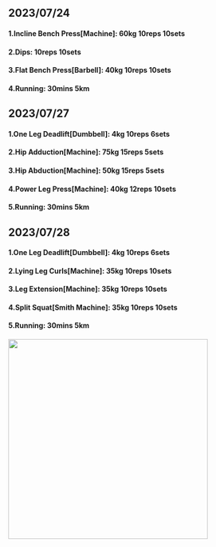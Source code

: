## 2023/07/24
#### 1.Incline Bench Press\[Machine\]: 60kg 10reps 10sets
#### 2.Dips: 10reps 10sets
#### 3.Flat Bench Press\[Barbell\]: 40kg 10reps 10sets
#### 4.Running: 30mins 5km

## 2023/07/27
#### 1.One Leg Deadlift\[Dumbbell\]: 4kg 10reps 6sets
#### 2.Hip Adduction\[Machine\]: 75kg 15reps 5sets
#### 3.Hip Abduction\[Machine\]: 50kg 15reps 5sets
#### 4.Power Leg Press\[Machine\]: 40kg 12reps 10sets
#### 5.Running: 30mins 5km

## 2023/07/28
#### 1.One Leg Deadlift\[Dumbbell\]: 4kg 10reps 6sets
#### 2.Lying Leg Curls\[Machine\]: 35kg 10reps 10sets
#### 3.Leg Extension\[Machine\]: 35kg 10reps 10sets
#### 4.Split Squat\[Smith Machine\]: 35kg 10reps 10sets
#### 5.Running: 30mins 5km

<img src='../_resources/__098.png' width='400px' />
